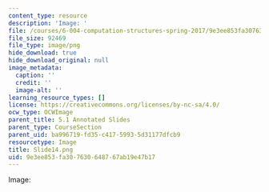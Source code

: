 ```yaml
---
content_type: resource
description: 'Image: '
file: /courses/6-004-computation-structures-spring-2017/9e3ee853fa307630648767ab19e47b17_Slide14.png
file_size: 92469
file_type: image/png
hide_download: true
hide_download_original: null
image_metadata:
  caption: ''
  credit: ''
  image-alt: ''
learning_resource_types: []
license: https://creativecommons.org/licenses/by-nc-sa/4.0/
ocw_type: OCWImage
parent_title: 5.1 Annotated Slides
parent_type: CourseSection
parent_uid: ba996719-fd35-c417-5993-5d31177dfcb9
resourcetype: Image
title: Slide14.png
uid: 9e3ee853-fa30-7630-6487-67ab19e47b17
---
```

Image: 